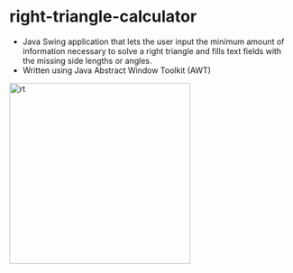 # right-triangle-calculator

<ul>
 <li>Java Swing application that lets the user input the minimum amount of information necessary to solve a right triangle and fills text fields with the missing side lengths or angles.</li>

<li>Written using Java Abstract Window Toolkit (AWT)</li>
</ul>



<img width="321" alt="rt" src="https://user-images.githubusercontent.com/68671581/178027322-b4d781bd-8853-4c46-b710-cea1ec8d0f80.png">

